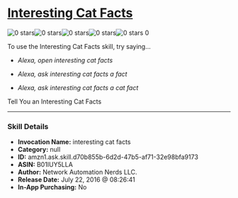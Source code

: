 # [Interesting Cat Facts](http://alexa.amazon.com/#skills/amzn1.ask.skill.d70b855b-6d2d-47b5-af71-32e98bfa9173)
![0 stars](../../images/ic_star_border_black_18dp_1x.png)![0 stars](../../images/ic_star_border_black_18dp_1x.png)![0 stars](../../images/ic_star_border_black_18dp_1x.png)![0 stars](../../images/ic_star_border_black_18dp_1x.png)![0 stars](../../images/ic_star_border_black_18dp_1x.png) 0

To use the Interesting Cat Facts skill, try saying...

* *Alexa, open interesting cat facts*

* *Alexa, ask interesting cat facts a fact*

* *Alexa, ask interesting cat facts a cat fact*

Tell You an Interesting Cat Facts

***

### Skill Details

* **Invocation Name:** interesting cat facts
* **Category:** null
* **ID:** amzn1.ask.skill.d70b855b-6d2d-47b5-af71-32e98bfa9173
* **ASIN:** B01IUY5LLA
* **Author:** Network Automation Nerds LLC.
* **Release Date:** July 22, 2016 @ 08:26:41
* **In-App Purchasing:** No
